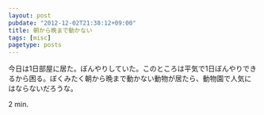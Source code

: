 ```yaml
---
layout: post
pubdate: "2012-12-02T21:38:12+09:00"
title: 朝から晩まで動かない
tags: [misc]
pagetype: posts
---
```

今日は1日部屋に居た。ぼんやりしていた。このところは平気で1日ぼんやりできるから困る。ぼくみたく朝から晩まで動かない動物が居たら、動物園で人気にはならないだろうな。

2 min.
